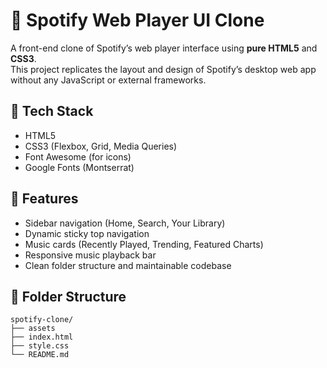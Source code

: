 # 🎵 Spotify Web Player UI Clone

A front-end clone of Spotify’s web player interface using **pure HTML5** and **CSS3**.  
This project replicates the layout and design of Spotify’s desktop web app without any JavaScript or external frameworks.

## 🚀 Tech Stack
- HTML5
- CSS3 (Flexbox, Grid, Media Queries)
- Font Awesome (for icons)
- Google Fonts (Montserrat)

## 🎨 Features
- Sidebar navigation (Home, Search, Your Library)
- Dynamic sticky top navigation
- Music cards (Recently Played, Trending, Featured Charts)
- Responsive music playback bar
- Clean folder structure and maintainable codebase

## 📂 Folder Structure
```
spotify-clone/
├── assets
├── index.html
├── style.css
└── README.md
```
